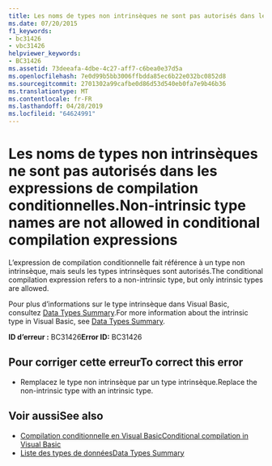 ```yaml
---
title: Les noms de types non intrinsèques ne sont pas autorisés dans les expressions de compilation conditionnelles.
ms.date: 07/20/2015
f1_keywords:
- bc31426
- vbc31426
helpviewer_keywords:
- BC31426
ms.assetid: 73deeafa-4dbe-4c27-aff7-c6bea0e37d5a
ms.openlocfilehash: 7e0d99b5bb3006ffbdda85ec6b22e032bc0852d8
ms.sourcegitcommit: 2701302a99cafbe0d86d53d540eb0fa7e9b46b36
ms.translationtype: MT
ms.contentlocale: fr-FR
ms.lasthandoff: 04/28/2019
ms.locfileid: "64624991"
---
```

# <a name="non-intrinsic-type-names-are-not-allowed-in-conditional-compilation-expressions"></a><span data-ttu-id="6ce7e-102">Les noms de types non intrinsèques ne sont pas autorisés dans les expressions de compilation conditionnelles.</span><span class="sxs-lookup"><span data-stu-id="6ce7e-102">Non-intrinsic type names are not allowed in conditional compilation expressions</span></span>
<span data-ttu-id="6ce7e-103">L’expression de compilation conditionnelle fait référence à un type non intrinsèque, mais seuls les types intrinsèques sont autorisés.</span><span class="sxs-lookup"><span data-stu-id="6ce7e-103">The conditional compilation expression refers to a non-intrinsic type, but only intrinsic types are allowed.</span></span>  
  
 <span data-ttu-id="6ce7e-104">Pour plus d’informations sur le type intrinsèque dans Visual Basic, consultez [Data Types Summary](../../visual-basic/language-reference/keywords/data-types-summary.md).</span><span class="sxs-lookup"><span data-stu-id="6ce7e-104">For more information about the intrinsic type in Visual Basic, see [Data Types Summary](../../visual-basic/language-reference/keywords/data-types-summary.md).</span></span>  
  
 <span data-ttu-id="6ce7e-105">**ID d’erreur :** BC31426</span><span class="sxs-lookup"><span data-stu-id="6ce7e-105">**Error ID:** BC31426</span></span>  
  
## <a name="to-correct-this-error"></a><span data-ttu-id="6ce7e-106">Pour corriger cette erreur</span><span class="sxs-lookup"><span data-stu-id="6ce7e-106">To correct this error</span></span>  
  
- <span data-ttu-id="6ce7e-107">Remplacez le type non intrinsèque par un type intrinsèque.</span><span class="sxs-lookup"><span data-stu-id="6ce7e-107">Replace the non-intrinsic type with an intrinsic type.</span></span>  
  
## <a name="see-also"></a><span data-ttu-id="6ce7e-108">Voir aussi</span><span class="sxs-lookup"><span data-stu-id="6ce7e-108">See also</span></span>

- [<span data-ttu-id="6ce7e-109">Compilation conditionnelle en Visual Basic</span><span class="sxs-lookup"><span data-stu-id="6ce7e-109">Conditional compilation in Visual Basic</span></span>](~/docs/visual-basic/programming-guide/program-structure/conditional-compilation.md)
- [<span data-ttu-id="6ce7e-110">Liste des types de données</span><span class="sxs-lookup"><span data-stu-id="6ce7e-110">Data Types Summary</span></span>](../../visual-basic/language-reference/keywords/data-types-summary.md)
